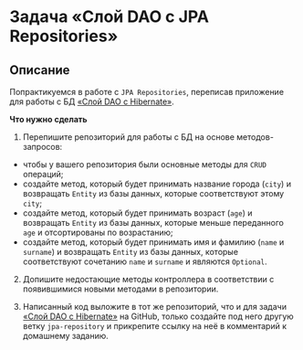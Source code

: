 # Задача «Слой DAO c JPA Repositories»

## Описание

Попрактикуемся в работе с `JPA Repositories`, переписав приложение для работы с БД [«Слой DAO c Hibernate»](../task1/README.md).

**Что нужно сделать**

1. Перепишите репозиторий для работы с БД на основе методов-запросов:

 - чтобы у вашего репозитория были основные методы для `CRUD` операций;
 - создайте метод, который будет принимать название города (`city`) и возвращать `Entity` из базы данных, которые соответствуют этому `city`;
 - создайте метод, который будет принимать возраст (`age`) и возвращать `Entity` из базы данных, которые меньше переданного `age` и отсортированы по возрастанию;
 - создайте метод, который будет принимать имя и фамилию (`name` и `surname`) и возвращать `Entity` из базы данных, которые соответствуют сочетанию `name` и `surname` и являются `Optional`.
 
2. Допишите недостающие методы контроллера в соответствии с появившимися новыми методами в репозитории.

3. Написанный код выложите в тот же репозиторий, что и для задачи [«Слой DAO c Hibernate»](../task1/README.md) на GitHub, только создайте под него другую ветку `jpa-repository` и прикрепите ссылку на неё в комментарий к домашнему заданию.